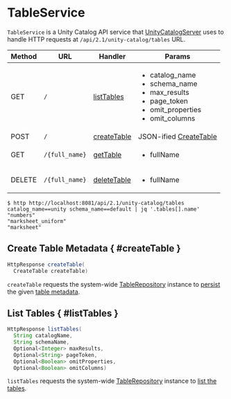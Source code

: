 # TableService

`TableService` is a Unity Catalog API service that [UnityCatalogServer](UnityCatalogServer.md) uses to handle HTTP requests at `/api/2.1/unity-catalog/tables` URL.

Method | URL | Handler | Params
-|-|-|-
 GET | `/` | [listTables](#listTables) | <ul><li>catalog_name<li>schema_name<li>max_results<li>page_token<li>omit_properties<li>omit_columns</ul>
 POST | `/` | [createTable](#createTable) | JSON-ified [CreateTable](CreateTable.md)
 GET | `/{full_name}` | [getTable](#getTable) | <ul><li>fullName</ul>
 DELETE | `/{full_name}` | [deleteTable](#deleteTable) | <ul><li>fullName</ul>

```console
$ http http://localhost:8081/api/2.1/unity-catalog/tables catalog_name==unity schema_name==default | jq '.tables[].name'
"numbers"
"marksheet_uniform"
"marksheet"
```

## Create Table Metadata { #createTable }

```java
HttpResponse createTable(
  CreateTable createTable)
```

`createTable` requests the system-wide [TableRepository](#TABLE_REPOSITORY) instance to [persist](../persistent-storage/TableRepository.md#createTable) the given [table metadata](CreateTable.md).

## List Tables { #listTables }

```java
HttpResponse listTables(
  String catalogName,
  String schemaName,
  Optional<Integer> maxResults,
  Optional<String> pageToken,
  Optional<Boolean> omitProperties,
  Optional<Boolean> omitColumns)
```

`listTables` requests the system-wide [TableRepository](#TABLE_REPOSITORY) instance to [list the tables](../persistent-storage/TableRepository.md#listTables).
